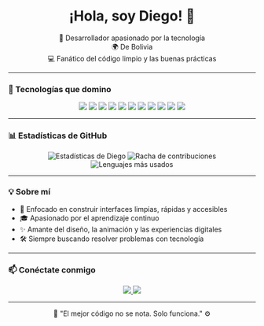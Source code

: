 <h1 align="center">¡Hola, soy Diego! 👋</h1>

<p align="center">
  🧠 Desarrollador apasionado por la tecnología <br>
  🌍 De Bolivia<br>
  💻 Fanático del código limpio y las buenas prácticas
</p>

---

### 🚀 Tecnologías que domino

<div align="center">
  <img src="https://img.shields.io/badge/-TypeScript-3178C6?style=for-the-badge&logo=typescript&logoColor=white" />
  <img src="https://img.shields.io/badge/-JavaScript-F7DF1E?style=for-the-badge&logo=javascript&logoColor=black" />
  <img src="https://img.shields.io/badge/-Python-3776AB?style=for-the-badge&logo=python&logoColor=white" />
  <img src="https://img.shields.io/badge/-SQL-003B57?style=for-the-badge&logo=postgresql&logoColor=white" />
  <img src="https://img.shields.io/badge/-MongoDB-47A248?style=for-the-badge&logo=mongodb&logoColor=white" />
  <img src="https://img.shields.io/badge/-Java-007396?style=for-the-badge&logo=java&logoColor=white" />
  <img src="https://img.shields.io/badge/-HTML5-E34F26?style=for-the-badge&logo=html5&logoColor=white" />
  <img src="https://img.shields.io/badge/-CSS3-1572B6?style=for-the-badge&logo=css3&logoColor=white" />
  <img src="https://img.shields.io/badge/-React-20232A?style=for-the-badge&logo=react&logoColor=61DAFB" />
  <img src="https://img.shields.io/badge/-Next.js-000000?style=for-the-badge&logo=next.js&logoColor=white" />
  <img src="https://img.shields.io/badge/-GSAP-88CE02?style=for-the-badge&logo=greensock&logoColor=white" />
</div>

---

### 📊 Estadísticas de GitHub

<div align="center">
  <img src="https://github-readme-stats.vercel.app/api?username=Byskull2000&show_icons=true&theme=radical&hide_border=true" alt="Estadísticas de Diego" />
  <img src="https://github-readme-streak-stats.herokuapp.com/?user=Byskull2000&theme=radical&hide_border=true" alt="Racha de contribuciones" />
</div>

<div align="center">
  <img src="https://github-readme-stats.vercel.app/api/top-langs/?username=Byskull2000&layout=compact&theme=radical&hide_border=true" alt="Lenguajes más usados" />
</div>

---

### 💡 Sobre mí

- 🎯 Enfocado en construir interfaces limpias, rápidas y accesibles
- 🎓 Apasionado por el aprendizaje continuo
- ✨ Amante del diseño, la animación y las experiencias digitales
- 🛠️ Siempre buscando resolver problemas con tecnología

---

### 📫 Conéctate conmigo

<div align="center">
  <a href="https://www.instagram.com/diegograjeda" target="_blank">
  <img src="https://img.shields.io/badge/-Instagram-E4405F?style=for-the-badge&logo=instagram&logoColor=white" />
</a>
  <a href="mailto:grajedadiego1gmail.com">
    <img src="https://img.shields.io/badge/-Gmail-D14836?style=for-the-badge&logo=gmail&logoColor=white" />
  </a>
</div>

---

<p align="center">
  🧩 "El mejor código no se nota. Solo funciona." ⚙️
</p>

